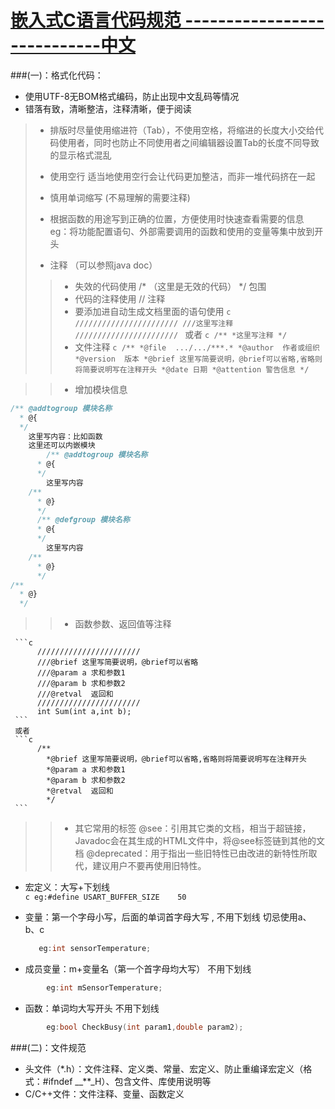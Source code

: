 [嵌入式C语言代码规范 ----------------------------中文]()
==================================


###(一)：格式化代码：
* 使用UTF-8无BOM格式编码，防止出现中文乱码等情况
* 错落有致，清晰整洁，注释清晰，便于阅读
> 

>* 排版时尽量使用缩进符（Tab），不使用空格，将缩进的长度大小交给代码使用者，同时也防止不同使用者之间编辑器设置Tab的长度不同导致的显示格式混乱<br/>
>
>* 使用空行 适当地使用空行会让代码更加整洁，而非一堆代码挤在一起
>
>* 慎用单词缩写 (不易理解的需要注释)
>
>* 根据函数的用途写到正确的位置，方便使用时快速查看需要的信息 eg：将功能配置语句、外部需要调用的函数和使用的变量等集中放到开头
>
>* 注释 （可以参照java doc）
>
> >* 失效的代码使用  /* （这里是无效的代码）  */  包围  <br/>
> >* 代码的注释使用 // 注释 <br/>
> >* 要添加进自动生成文档里面的语句使用 
     ```c
          ///////////////////////
          ///这里写注释
          ///////////////////////
     ```
     或者
     ```c
          /**
           *这里写注释
           */
     ```
> >* 文件注释
    ```c
          /**
            *@file  .../.../***.*
            *@author  作者或组织
            *@version  版本
            *@brief 这里写简要说明，@brief可以省略,省略则将简要说明写在注释开头
            *@date 日期
            *@attention 警告信息
            */
     ```

> >* 增加模块信息
   ```c
   /** @addtogroup 模块名称
     * @{
     */
       这里写内容：比如函数
       这里还可以内嵌模块
           /** @addtogroup 模块名称
	     * @{
	     */
	       这里写内容
	   /**
	     * @}
	     */ 
	     /** @defgroup 模块名称
	     * @{
	     */
	       这里写内容
	   /**
	     * @}
	     */
   /**
     * @}
     */ 
   ```

> >* 函数参数、返回值等注释
> >
     ```c
          ///////////////////////
          ///@brief 这里写简要说明，@brief可以省略
          ///@param a 求和参数1
          ///@param b 求和参数2
          ///@retval  返回和
          ///////////////////////
          int Sum(int a,int b);
     ```
     或者
     ```c
          /**
            *@brief 这里写简要说明，@brief可以省略,省略则将简要说明写在注释开头
            *@param a 求和参数1
            *@param b 求和参数2
            *@retval  返回和
            */
     ```
> >
> >* 其它常用的标签
   @see：引用其它类的文档，相当于超链接，Javadoc会在其生成的HTML文件中，将@see标签链到其他的文档
   @deprecated：用于指出一些旧特性已由改进的新特性所取代，建议用户不要再使用旧特性。
   

* 宏定义：大写+下划线   
		```c
		eg:#define USART_BUFFER_SIZE    50
		```

* 变量：第一个字母小写，后面的单词首字母大写 , 不用下划线 切忌使用a、b、c 
     ```c
		eg:int sensorTemperature;
     ```
     
* 成员变量：m+变量名（第一个首字母均大写）      不用下划线

```c 
		eg:int mSensorTemperature;
```
* 函数：单词均大写开头              不用下划线 

```c 
		eg:bool CheckBusy(int param1,double param2);
```


###(二)：文件规范
* 头文件（*.h）：文件注释、定义类、常量、宏定义、防止重编译宏定义（格式：#ifndef __**_H）、包含文件、库使用说明等
* C/C++文件：文件注释、变量、函数定义



